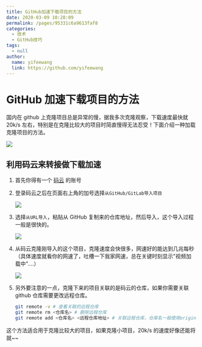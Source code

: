 ```yaml
---
title: GitHub加速下载项目的方法
date: 2020-03-09 10:28:09
permalink: /pages/95331c6a9613faf8
categories:
  - 技术
  - GitHub技巧
tags:
  - null
author:
  name: yifeewang
  link: https://github.com/yifeewang
---
```


# GitHub 加速下载项目的方法

国内在 github 上克隆项目总是异常的慢，据我多次克隆观察，下载速度最快就 20k/s 左右，特别是在克隆比较大的项目时简直慢得无法忍受！下面介绍一种加载克隆项目的方法。

<!-- more -->

![](https://cdn.jsdelivr.net/gh/yifeewang/image_store/blog/20200309112604.png)

## 利用码云来转接做下载加速

1. 首先你得有一个 [码云](https://gitee.com/) 的账号

2. 登录码云之后在页面右上角的加号选择`从GitHub/GitLab导入项目`

   ![](https://cdn.jsdelivr.net/gh/yifeewang/image_store/blog/20200309112711.jpg)

3. 选择`从URL导入`，粘贴从 GitHub 复制来的仓库地址，然后导入，这个导入过程一般是很快的。

   ![](https://cdn.jsdelivr.net/gh/yifeewang/image_store/blog/20200309112710.jpg)

4. 从码云克隆刚导入的这个项目，克隆速度会快很多，网速好的能达到几兆每秒（具体速度就看你的网速了，吐槽一下我家网速，总在关键时刻显示"视频加载中"....）

   ![](https://cdn.jsdelivr.net/gh/yifeewang/image_store/blog/20200309112712.jpg)

5. 另外要注意的一点，克隆下来的项目关联的是码云的仓库，如果你需要关联 github 仓库需要更改远程仓库。

   ```bash
   git remote -v # 查看关联的远程仓库
   git remote rm <仓库名> # 删除远程仓库
   git remote add <仓库名> <远程仓库地址> # 关联远程仓库，仓库名一般使用origin
   ```

这个方法适合用于克隆比较大的项目，如果克隆小项目，20k/s 的速度好像还能将就~~
